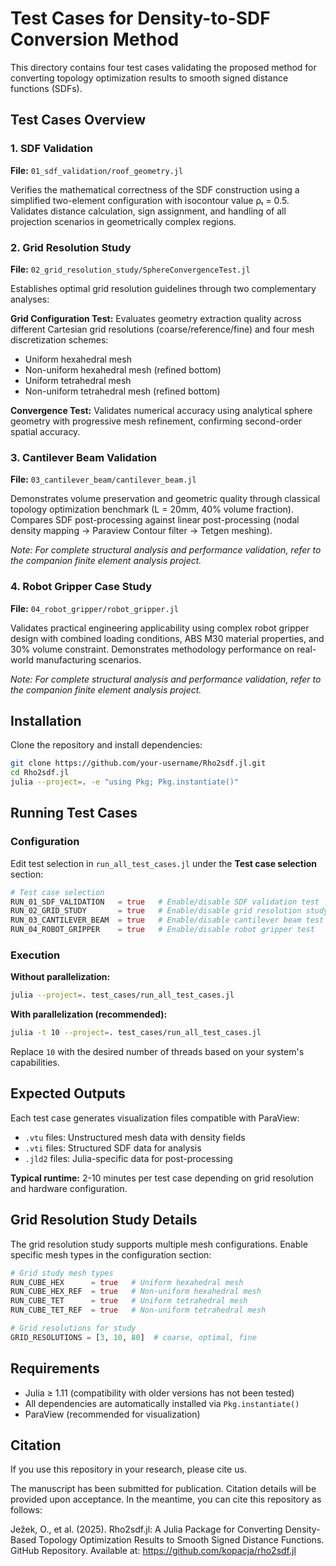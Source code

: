 # Test Cases for Density-to-SDF Conversion Method

This directory contains four test cases validating the proposed method for converting topology optimization results to smooth signed distance functions (SDFs).
## Test Cases Overview

### 1. SDF Validation
**File:** `01_sdf_validation/roof_geometry.jl`

Verifies the mathematical correctness of the SDF construction using a simplified two-element configuration with isocontour value ρₜ = 0.5. Validates distance calculation, sign assignment, and handling of all projection scenarios in geometrically complex regions.

### 2. Grid Resolution Study
**File:** `02_grid_resolution_study/SphereConvergenceTest.jl`

Establishes optimal grid resolution guidelines through two complementary analyses:

**Grid Configuration Test:** Evaluates geometry extraction quality across different Cartesian grid resolutions (coarse/reference/fine) and four mesh discretization schemes:
- Uniform hexahedral mesh
- Non-uniform hexahedral mesh (refined bottom)
- Uniform tetrahedral mesh  
- Non-uniform tetrahedral mesh (refined bottom)

**Convergence Test:** Validates numerical accuracy using analytical sphere geometry with progressive mesh refinement, confirming second-order spatial accuracy.

### 3. Cantilever Beam Validation
**File:** `03_cantilever_beam/cantilever_beam.jl`

Demonstrates volume preservation and geometric quality through classical topology optimization benchmark (L = 20mm, 40% volume fraction). Compares SDF post-processing against linear post-processing (nodal density mapping → Paraview Contour filter → Tetgen meshing). 

*Note: For complete structural analysis and performance validation, refer to the companion finite element analysis project.*

### 4. Robot Gripper Case Study
**File:** `04_robot_gripper/robot_gripper.jl`

Validates practical engineering applicability using complex robot gripper design with combined loading conditions, ABS M30 material properties, and 30% volume constraint. Demonstrates methodology performance on real-world manufacturing scenarios.

*Note: For complete structural analysis and performance validation, refer to the companion finite element analysis project.*

## Installation

Clone the repository and install dependencies:

```bash
git clone https://github.com/your-username/Rho2sdf.jl.git
cd Rho2sdf.jl
julia --project=. -e "using Pkg; Pkg.instantiate()"
```

## Running Test Cases

### Configuration

Edit test selection in `run_all_test_cases.jl` under the **Test case selection** section:

```julia
# Test case selection
RUN_01_SDF_VALIDATION   = true   # Enable/disable SDF validation test
RUN_02_GRID_STUDY       = true   # Enable/disable grid resolution study  
RUN_03_CANTILEVER_BEAM  = true   # Enable/disable cantilever beam test
RUN_04_ROBOT_GRIPPER    = true   # Enable/disable robot gripper test
```

### Execution

**Without parallelization:**
```bash
julia --project=. test_cases/run_all_test_cases.jl
```

**With parallelization (recommended):**
```bash
julia -t 10 --project=. test_cases/run_all_test_cases.jl
```

Replace `10` with the desired number of threads based on your system's capabilities.

## Expected Outputs

Each test case generates visualization files compatible with ParaView:
- `.vtu` files: Unstructured mesh data with density fields
- `.vti` files: Structured SDF data for analysis
- `.jld2` files: Julia-specific data for post-processing

**Typical runtime:** 2-10 minutes per test case depending on grid resolution and hardware configuration.

## Grid Resolution Study Details

The grid resolution study supports multiple mesh configurations. Enable specific mesh types in the configuration section:

```julia
# Grid study mesh types
RUN_CUBE_HEX      = true   # Uniform hexahedral mesh
RUN_CUBE_HEX_REF  = true   # Non-uniform hexahedral mesh  
RUN_CUBE_TET      = true   # Uniform tetrahedral mesh
RUN_CUBE_TET_REF  = true   # Non-uniform tetrahedral mesh

# Grid resolutions for study
GRID_RESOLUTIONS = [3, 10, 80]  # coarse, optimal, fine
```

## Requirements

- Julia ≥ 1.11 (compatibility with older versions has not been tested)
- All dependencies are automatically installed via `Pkg.instantiate()`
- ParaView (recommended for visualization)

## Citation
If you use this repository in your research, please cite us.

The manuscript has been submitted for publication. Citation details will be provided upon acceptance. In the meantime, you can cite this repository as follows:

Ježek, O., et al. (2025). Rho2sdf.jl: A Julia Package for Converting Density-Based Topology Optimization Results to Smooth Signed Distance Functions. GitHub Repository. Available at: https://github.com/kopacja/rho2sdf.jl
